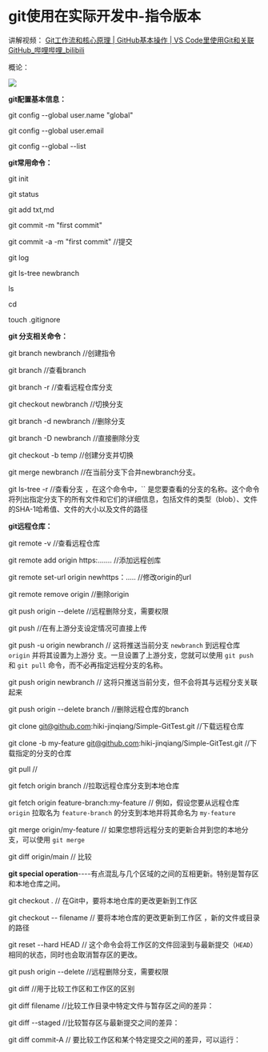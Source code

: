 # git使用在实际开发中-指令版本



讲解视频： [Git工作流和核心原理 | GitHub基本操作 | VS Code里使用Git和关联GitHub_哔哩哔哩_bilibili](https://www.bilibili.com/video/BV1r3411F7kn/?spm_id_from=333.1007.top_right_bar_window_default_collection.content.click&vd_source=d6cbfce424d90414a859cc5aee71d89e) 

概论：

![](E:/3-GitTest/picture/Snipaste_2023-10-06_21-17-33.png)

**git配置基本信息：**

git config --global user.name "global"

git config --global user.email

git config --global --list



**git常用命令：**

git init

git status

git add txt,md

 git commit -m "first commit"

git commit -a -m "first commit"   //提交

git log

git ls-tree newbranch <filename>

ls

cd

touch .gitignore



**git 分支相关命令：**

git branch newbranch  //创建指令

git branch                       //查看branch

git branch -r                   //查看远程仓库分支

git checkout  newbranch  //切换分支

git branch -d newbranch  //删除分支

git branch -D newbranch //直接删除分支

git checkout -b temp         //创建分支并切换

git merge newbranch  //在当前分支下合并newbranch分支。



git ls-tree -r <branch-name>    //查看分支 ，在这个命令中，`` 是您要查看的分支的名称。这个命令将列出指定分支下的所有文件和它们的详细信息，包括文件的类型（blob）、文件的SHA-1哈希值、文件的大小以及文件的路径 



**git远程仓库：**

git remote -v                                         //查看远程仓库

git remote add origin https:....... //添加远程创库

git remote set-url origin  newhttps：.....   //修改origin的url

git remote remove origin                 //删除origin

git push origin --delete <branch-name>      //远程删除分支，需要权限



git push         //在有上游分支设定情况可直接上传

git push -u origin newbranch             // 这将推送当前分支 `newbranch` 到远程仓库 `origin` 并将其设置为上游分        支。一旦设置了上游分支，您就可以使用 `git push` 和 `git pull` 命令，而不必再指定远程分支的名称。 

git push origin newbranch          // 这将只推送当前分支，但不会将其与远程分支关联起来 

git push origin --delete  branch      //删除远程仓库的branch



git clone git@github.com:hiki-jinqiang/Simple-GitTest.git      //下载远程仓库

git clone -b my-feature git@github.com:hiki-jinqiang/Simple-GitTest.git   //下载指定的分支的仓库

git pull         //

git fetch origin branch      //拉取远程仓库分支到本地仓库

git fetch origin feature-branch:my-feature  // 例如，假设您要从远程仓库 `origin` 拉取名为 `feature-branch`    的分支到本地并将其命名为 `my-feature` 

git merge origin/my-feature  // 如果您想将远程分支的更新合并到您的本地分支，可以使用 `git merge` 



git diff origin/main     // 比较



**git special operation**----有点混乱与几个区域的之间的互相更新。特别是暂存区和本地仓库之间。

git checkout .  // 在Git中，要将本地仓库的更改更新到工作区 

git checkout -- filename      // 要将本地仓库的更改更新到工作区 ，新的文件或目录的路径 

git reset --hard HEAD  // 这个命令会将工作区的文件回滚到与最新提交（`HEAD`）相同的状态，同时也会取消暂存区的更改。 

git push origin --delete <branch-name>      //远程删除分支，需要权限



git diff       //用于比较工作区和工作区的区别

git diff filename //比较工作目录中特定文件与暂存区之间的差异：

git diff --staged  //比较暂存区与最新提交之间的差异：

git diff commit-A  // 要比较工作区和某个特定提交之间的差异，可以运行： 

















